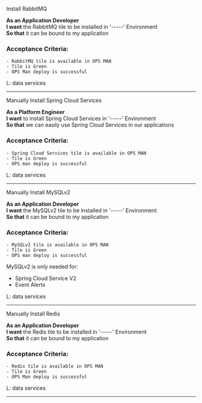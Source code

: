 Install RabbitMQ

**As an Application Developer**  
**I want** the RabbitMQ tile to be installed in '-----' Environment  
**So that** it can be bound to my application

### Acceptance Criteria: 
```gherkin
- RabbitMQ tile is available in OPS MAN
- Tile is Green
- OPS Man deploy is successful
```

L: data services

---

Manually Install Spring Cloud Services

**As a Platform Engineer**  
**I want** to install Spring Cloud Services in '-----' Environment  
**So that** we can easily use Spring Cloud Services in our applications

### Acceptance Criteria: 
```gherkin
- Spring Cloud Services tile is available in OPS MAN
- Tile is Green
- OPS man deploy is successful
```

L: data services

---

Manually Install MySQLv2

**As an Application Developer**  
**I want** the MySQLv2 tile to be installed in '-----' Environment  
**So that** it can be bound to my application

### Acceptance Criteria: 
```gherkin
- MySQLv2 tile is available in OPS MAN
- Tile is Green
- OPS man deploy is successful
```

MySQLv2 is only needed for:
- Spring Cloud Service V2
- Event Alerts

L: data services

---

Manually Install Redis

**As an Application Developer**  
**I want** the Redis tile to be installed in '-----' Environment  
**So that** it can be bound to my application

### Acceptance Criteria: 
```gherkin
- Redis tile is available in OPS MAN
- Tile is Green
- OPS Man deploy is successful
```

L: data services

---

